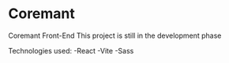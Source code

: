 # Coremant
Coremant Front-End 
This project is still in the development phase


Technologies used:
-React
-Vite
-Sass
